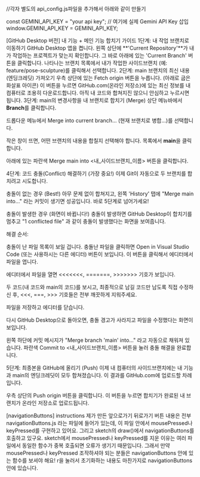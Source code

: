 //각자 별도의 api_config.js파일을 추가해서 아래와 같이 만들기 


const GEMINI_API_KEY = "your api key"; // 여기에 실제 Gemini API Key 삽입
window.GEMINI_API_KEY = GEMINI_API_KEY;  



[GitHub Desktop 버전] 내 기능 + 메인 기능 합치기 가이드
1단계: 내 작업 브랜치로 이동하기
GitHub Desktop 앱을 켭니다.
왼쪽 상단에 **'Current Repository'**가 내가 작업하는 프로젝트가 맞는지 확인합니다.
그 바로 아래에 있는 'Current Branch' 버튼을 클릭합니다.
나타나는 브랜치 목록에서 내가 작업한 사이드브랜치 (예: feature/pose-sculpture)를 클릭해서 선택합니다.
2단계: main 브랜치의 최신 내용(엔딩크레딧) 가져오기
우측 상단에 있는 Fetch origin 버튼을 누릅니다. (아래로 굽은 화살표 아이콘)
이 버튼을 누르면 GitHub.com(온라인 저장소)에 있는 최신 정보를 내 컴퓨터로 조용히 다운로드합니다. 아직 내 코드와 합쳐지진 않으니 안심하고 누르시면 됩니다.
3단계: main의 변경사항을 내 브랜치로 합치기 (Merge)
상단 메뉴바에서 **Branch**를 클릭합니다.

드롭다운 메뉴에서 Merge into current branch... (현재 브랜치로 병합...)를 선택합니다.

작은 창이 뜨면, 어떤 브랜치의 내용을 합칠지 선택해야 합니다. 목록에서 **main**을 클릭합니다.

아래에 있는 파란색 Merge main into <내_사이드브랜치_이름> 버튼을 클릭합니다.

4단계: 코드 충돌(Conflict) 해결하기 (가장 중요!)
이제 Git이 자동으로 두 브랜치를 합치려고 시도합니다.

충돌이 없는 경우 (Best!)
아무 문제 없이 합쳐지고, 왼쪽 'History' 탭에 "Merge main into..." 라는 커밋이 생기면 성공입니다. 바로 5단계로 넘어가세요!

충돌이 발생한 경우 (화면이 바뀝니다!)
충돌이 발생하면 GitHub Desktop이 합치기를 멈추고 "1 conflicted file" 과 같이 충돌이 발생했다는 화면을 보여줍니다.

해결 순서:

충돌이 난 파일 목록이 보일 겁니다. 충돌난 파일을 클릭하면 Open in Visual Studio Code (또는 사용하시는 다른 에디터) 버튼이 보입니다. 이 버튼을 클릭해서 에디터에서 파일을 엽니다.

에디터에서 파일을 열면 <<<<<<<, =======, >>>>>>> 기호가 보입니다.

두 코드(내 코드와 main의 코드)를 보시고, 최종적으로 남길 코드만 남도록 직접 수정하신 후, <<<, ===, >>> 기호들은 전부 깨끗하게 지워주세요.

파일을 저장하고 에디터를 닫습니다.

다시 GitHub Desktop으로 돌아오면, 충돌 경고가 사라지고 파일을 수정했다는 화면이 보입니다.

왼쪽 하단에 커밋 메시지가 "Merge branch 'main' into..." 라고 자동으로 채워져 있습니다. 파란색 Commit to <내_사이드브랜치_이름> 버튼을 눌러 충돌 해결을 완료합니다.

5단계: 최종본을 GitHub에 올리기 (Push)
이제 내 컴퓨터의 사이드브랜치에는 내 기능과 main의 엔딩크레딧이 모두 합쳐졌습니다. 이 결과를 GitHub.com에 업로드할 차례입니다.

우측 상단의 Push origin 버튼을 클릭합니다.
이 버튼을 누르면 합치기가 완료된 내 브랜치가 온라인 저장소로 업로드됩니다.

[navigationButtons] instructions
제가 만든 앞으로가기 뒤로가기 버튼 내용은 전부 navigationButtons.js 라는 파일에 들어가 있는데, 이 파일 안에서 mousePressed나 keyPressed를 구현하고 있어요.
그리고 sketch의 draw()에서 navigationButtons를 호출하고 있구요.
sketch에서 mousePressed나 keyPressed를 지운 이유는 여러 파일에서 동일한 함수가 중복 호출되면 오류가 생기기 때문입니다.
그래서 만약 mousePressed나 keyPressed 조작하셔야 되는 분들은 navigationButtons 안에 있는 함수를 보셔야 해요! 
r을 눌러서 초기화하는 내용도 마찬가지로 navigationButtons 안에 있습니다.